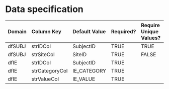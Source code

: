 # Data specification

|**Domain** |**Column Key** |**Default Value** |**Required?** |**Require Unique Values?** |
|:----------|:--------------|:-----------------|:-------------|:--------------------------|
|dfSUBJ     |strIDCol       |SubjectID         |TRUE          |TRUE                       |
|dfSUBJ     |strSiteCol     |SiteID            |TRUE          |FALSE                      |
|dfIE       |strIDCol       |SubjectID         |TRUE          |                           |
|dfIE       |strCategoryCol |IE_CATEGORY       |TRUE          |                           |
|dfIE       |strValueCol    |IE_VALUE          |TRUE          |                           |
